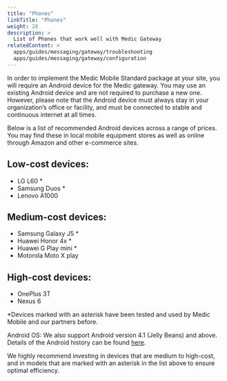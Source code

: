 ```yaml
---
title: "Phones"
linkTitle: "Phones"
weight: 20
description: >
  List of Phones that work well with Medic Gateway
relatedContent: >
  apps/guides/messaging/gateway/troubleshooting
  apps/guides/messaging/gateway/configuration
---
```


In order to implement the Medic Mobile Standard package at your site, you will require an Android device for the Medic gateway. You may use an existing Android device and are not required to purchase a new one. However, please note that the Android device must always stay in your organization’s office or facility, and must be connected to stable and continuous internet at all times.

Below is a list of recommended Android devices across a range of prices. You may find these in local mobile equipment stores as well as online through Amazon and other e-commerce sites. 

## Low-cost devices:
- LG L60 *
- Samsung Duos *
- Lenovo A1000

## Medium-cost devices:
- Samsung Galaxy J5 *
- Huawei Honor 4x *
- Huawei G Play mini *
- Motorola Moto X play

## High-cost devices:
- OnePlus 3T
- Nexus 6

*Devices marked with an asterisk have been tested and used by Medic Mobile and our partners before.

Android OS: We also support Android version 4.1 (Jelly Beans) and above. Details of the Android history can be found [here](https://en.wikipedia.org/wiki/Android_version_history). 

We highly recommend investing in devices that are medium to high-cost, and in models that are marked with an asterisk in the list above to ensure optimal efficiency.  